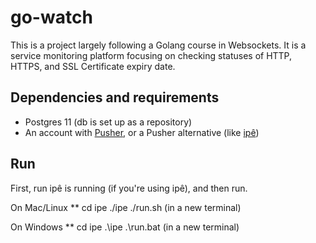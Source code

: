 
# go-watch

This is a project largely following a Golang course in Websockets. It is a service monitoring platform focusing on checking statuses of HTTP, HTTPS, and SSL Certificate expiry date. 

## Dependencies and requirements
- Postgres 11 (db is set up as a repository)
- An account with [Pusher](https://pusher.com/), or a Pusher alternative 
(like [ipê](https://github.com/dimiro1/ipe))

## Run

First, run ipê is running (if you're using ipê), and then run. 

On Mac/Linux
**
cd ipe
./ipe 
./run.sh (in a new terminal)


On Windows
**
cd ipe
.\ipe
.\run.bat (in a new terminal)

